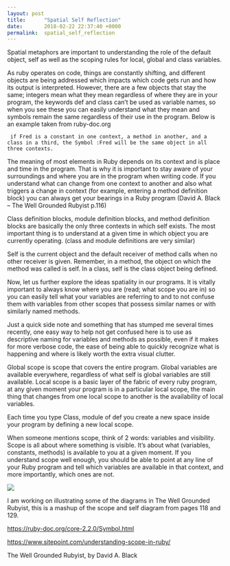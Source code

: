 ```yaml
---
layout: post
title:      "Spatial Self Reflection"
date:       2018-02-22 22:37:40 +0000
permalink:  spatial_self_reflection
---
```



Spatial metaphors are important to understanding the role of the default object, self as well as the scoping rules for local, global and class variables. 

As ruby operates on code, things are constantly shifting, and different objects are being addressed which impacts which code gets run and how its output is interpreted. However, there are a few objects that stay the same; integers mean what they mean regardless of where they are in your program,  the keywords def and class can’t be used as variable names, so when you see these you can easily understand what they mean and symbols remain the same regardless of their use in the program. Below is an example taken from ruby-doc.org

	 if Fred is a constant in one context, a method in another, and a class in a third, the Symbol :Fred will be the same object in all three contexts.

The meaning of most elements in Ruby depends on its context and is place and time in the program. That is why it is important to stay aware of your surroundings and where you are in the program when writing code. If you understand what can change from one context to another and also what triggers a change in context (for example, entering a method definition block) you can always get your bearings in a Ruby program (David A. Black – The Well Grounded Rubyist p.116)
 
Class definition blocks, module definition blocks, and method definition blocks are basically the only three contexts in which self exists. The most important thing is to understand at a given time in which object you are currently operating. (class and module definitions are very similar)

Self is the current object and the default receiver of method calls when no other receiver is given. Remember, in a method, the object on which the method was called is self. In a class, self is the class object being defined. 

Now, let us further explore the ideas spatiality in our programs. It is vitally important to always know where you are (read; what scope you are in) so you can easily tell what your variables are referring to and to not confuse them with variables from other scopes that possess similar names or with similarly named methods.

Just a quick side note and something that has stumped me several times recently, one easy way to help not get confused here is to use as descriptive naming for variables and methods as possible, even if it makes for more verbose code, the ease of being able to quickly recognize what is happening and where is likely worth the extra visual clutter. 

Global scope is scope that covers the entire program. Global variables are available everywhere, regardless of what self is global variables are still available. Local scope is a basic layer of the fabric of every ruby program, at any given moment your program is in a particular local scope, the main thing that changes from one local scope to another is the availability of local variables.  

Each time you type Class, module of def you create a new space inside your program by defining a new local scope. 

When someone mentions scope, think of 2 words: variables and visibility. Scope is all about where something is visible. It’s about what (variables, constants, methods) is available to you at a given moment. If you understand scope well enough, you should be able to point at any line of your Ruby program and tell which variables are available in that context, and more importantly, which ones are not.


![](https://ibb.co/gf9ZoH)

I am working on illustrating some of the diagrams in The Well Grounded Rubyist, this is a mashup of the scope and self diagram from pages 118 and 129. 


https://ruby-doc.org/core-2.2.0/Symbol.html

https://www.sitepoint.com/understanding-scope-in-ruby/

The Well Grounded Rubyist, by David A. Black



